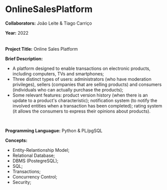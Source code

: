 # OnlineSalesPlatform

**Collaborators:** João Leite & Tiago Carriço

**Year:** 2022
<br/>
ㅤ

**Project Title:** Online Sales Platform

**Brief Description:** 
- A platform designed to enable transactions on electronic products, including computers, TVs and smartphones;
- Three distinct types of users: administrators (who have moderation privileges), sellers (companies that are selling products) and consumers (individuals who can actually purchase the products);
- Some relevant features: product version history (when there is an update to a product's characteristic); notification system (to notify the involved entities when a transaction has been completed); rating system (it allows the consumers to express their opinions about products).
<br/>


**Programming Languague:** Python & PL/pgSQL

**Concepts:**
- Entity-Relantionship Model;
- Relational Database;
- DBMS (PostegreSQL);
- SQL;
- Transactions;
- Concurrency Control;
- Security;
